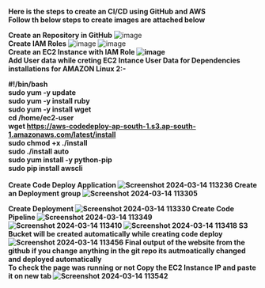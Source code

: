 <b>Here is the steps to create an CI/CD using GitHub and AWS</b><br/>
<b>Follow th below steps to create images are attached below</b>

<b>Create an Repository in GitHub</b>
![image](https://github.com/suryaprakash-r/AWS-CICD/assets/129744688/566d0e79-c211-4364-b6a1-2c1eb265910e)
<br />
<b>Create IAM Roles</b>
![image](https://github.com/suryaprakash-r/AWS-CICD/assets/129744688/2c2d90cf-7e30-41d4-bb21-47e17dec9a75)
![image](https://github.com/suryaprakash-r/AWS-CICD/assets/129744688/c202afd7-0290-4598-ba30-5daf25c63f34)
<br />
<b>Create an EC2 Instance with IAM Role
![image](https://github.com/suryaprakash-r/AWS-CICD/assets/129744688/faaca3a4-8066-448a-adb9-d49ccad76db5)
<br />
<b>Add User data while creting EC2 Intance</b>
<b>User Data for Dependencies installations for AMAZON Linux 2:-</b>

#!/bin/bash<br />
sudo yum -y update<br />
sudo yum -y install ruby<br />
sudo yum -y install wget<br />
cd /home/ec2-user<br />
wget https://aws-codedeploy-ap-south-1.s3.ap-south-1.amazonaws.com/latest/install<br />
sudo chmod +x ./install<br />
sudo ./install auto<br />
sudo yum install -y python-pip<br />
sudo pip install awscli<br />
<br />
<b>Create Code Deploy Application</b>
![Screenshot 2024-03-14 113236](https://github.com/suryaprakash-r/AWS-CICD/assets/129744688/8defc7d6-b801-4576-b2fa-6710eebc44bd)
<b>Create an Deployment group</b>
![Screenshot 2024-03-14 113305](https://github.com/suryaprakash-r/AWS-CICD/assets/129744688/8aa00f92-dbed-429c-8895-ac5f6468fdb2)

<b>Create Deployment</b>
![Screenshot 2024-03-14 113330](https://github.com/suryaprakash-r/AWS-CICD/assets/129744688/24cb8729-3e6d-43bc-8b9f-7a98ed37d581)
<b>Create Code Pipeline</b>
![Screenshot 2024-03-14 113349](https://github.com/suryaprakash-r/AWS-CICD/assets/129744688/ced736e3-c27d-4db3-be33-72d30e983932)
![Screenshot 2024-03-14 113410](https://github.com/suryaprakash-r/AWS-CICD/assets/129744688/30fa019b-fd4c-4730-8157-03fdce24f8f2)
![Screenshot 2024-03-14 113418](https://github.com/suryaprakash-r/AWS-CICD/assets/129744688/0987fcab-e248-414c-a09d-fe4a28dd95f0)
<b>S3 Bucket will be created automatically while creating code deploy</b>
![Screenshot 2024-03-14 113456](https://github.com/suryaprakash-r/AWS-CICD/assets/129744688/214d69e3-e4c2-480d-9e62-b08b032e9f8b)
<b>Final output of the website from the github if you change anything in the git repo its autmoatically changed and deployed automatically</b><br />
<b>To check the page was running or not Copy the EC2 Instance IP and paste it on new tab</b>
![Screenshot 2024-03-14 113542](https://github.com/suryaprakash-r/AWS-CICD/assets/129744688/7e73ae8d-eab9-4cf3-97c7-b26f322f701f)
